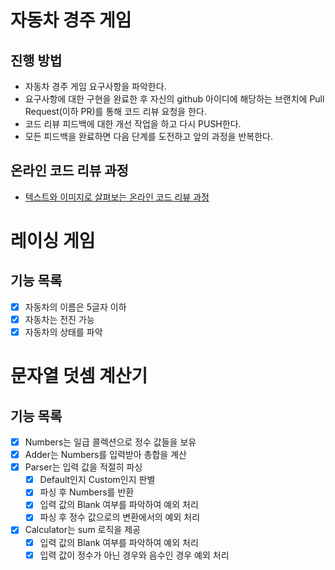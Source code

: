 # 자동차 경주 게임

## 진행 방법

* 자동차 경주 게임 요구사항을 파악한다.
* 요구사항에 대한 구현을 완료한 후 자신의 github 아이디에 해당하는 브랜치에 Pull Request(이하 PR)를 통해 코드 리뷰 요청을 한다.
* 코드 리뷰 피드백에 대한 개선 작업을 하고 다시 PUSH한다.
* 모든 피드백을 완료하면 다음 단계를 도전하고 앞의 과정을 반복한다.

## 온라인 코드 리뷰 과정

* [텍스트와 이미지로 살펴보는 온라인 코드 리뷰 과정](https://github.com/next-step/nextstep-docs/tree/master/codereview)

# 레이싱 게임

## 기능 목록

- [x] 자동차의 이름은 5글자 이하
- [x] 자동차는 전진 가능
- [x] 자동차의 상태를 파악

# 문자열 덧셈 계산기

## 기능 목록

- [x] Numbers는 일급 콜렉션으로 정수 값들을 보유
- [x] Adder는 Numbers를 입력받아 총합을 계산
- [x] Parser는 입력 값을 적절히 파싱
    - [x] Default인지 Custom인지 판별
    - [x] 파싱 후 Numbers를 반환
    - [x] 입력 값의 Blank 여부를 파악하여 예외 처리
    - [x] 파싱 후 정수 값으로의 변환에서의 예외 처리
- [x] Calculator는 sum 로직을 제공
    - [x] 입력 값의 Blank 여부를 파악하여 예외 처리
    - [x] 입력 값이 정수가 아닌 경우와 음수인 경우 예외 처리
